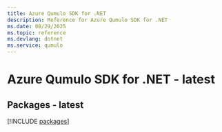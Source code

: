 ```yaml
---
title: Azure Qumulo SDK for .NET
description: Reference for Azure Qumulo SDK for .NET
ms.date: 08/29/2025
ms.topic: reference
ms.devlang: dotnet
ms.service: qumulo
---
```

# Azure Qumulo SDK for .NET - latest
## Packages - latest
[!INCLUDE [packages](qumulo-index.md)]